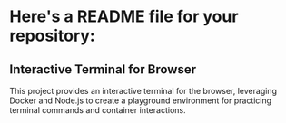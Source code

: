 
# Here's a README file for your repository:

## Interactive Terminal for Browser
This project provides an interactive terminal for the browser, leveraging Docker and Node.js to create a playground environment for practicing terminal commands and container interactions.
